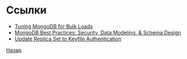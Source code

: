 # Ссылки

- [Tuning MongoDB for Bulk Loads](https://www.percona.com/blog/tuning-mongodb-for-bulk-loads/)
- [MongoDB Best Practices: Security, Data Modeling, & Schema Design](https://www.percona.com/blog/mongodb-best-practices)
- [Update Replica Set to Keyfile Authentication](https://www.mongodb.com/docs/manual/tutorial/enforce-keyfile-access-control-in-existing-replica-set/)


[Назад](../README.md)